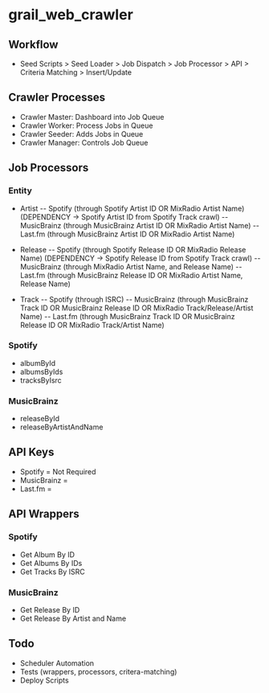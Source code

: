 # grail_web_crawler


## Workflow
- Seed Scripts > Seed Loader > Job Dispatch > Job Processor > API > Criteria Matching > Insert/Update


## Crawler Processes
- Crawler Master:  Dashboard into Job Queue
- Crawler Worker:  Process Jobs in Queue
- Crawler Seeder:  Adds Jobs in Queue
- Crawler Manager: Controls Job Queue


## Job Processors

### Entity
- Artist
-- Spotify (through Spotify Artist ID OR MixRadio Artist Name) (DEPENDENCY -> Spotify Artist ID from Spotify Track crawl)
-- MusicBrainz (through MusicBrainz Artist ID OR MixRadio Artist Name)
-- Last.fm (through MusicBrainz Artist ID OR MixRadio Artist Name)

- Release
-- Spotify (through Spotify Release ID OR MixRadio Release Name) (DEPENDENCY -> Spotify Release ID from Spotify Track crawl)
-- MusicBrainz (through MixRadio Artist Name, and Release Name)
-- Last.fm (through MusicBrainz Release ID OR MixRadio Artist Name, Release Name)

- Track
-- Spotify (through ISRC)
-- MusicBrainz (through MusicBrainz Track ID OR MusicBrainz Release ID OR MixRadio Track/Release/Artist Name)
-- Last.fm (through MusicBrainz Track ID OR MusicBrainz Release ID OR MixRadio Track/Artist Name)


### Spotify
- albumById
- albumsByIds
- tracksByIsrc

### MusicBrainz 
- releaseById
- releaseByArtistAndName

## API Keys
- Spotify = Not Required
- MusicBrainz = 
- Last.fm = 

## API Wrappers

### Spotify
- Get Album By ID
- Get Albums By IDs
- Get Tracks By ISRC

### MusicBrainz
- Get Release By ID
- Get Release By Artist and Name


## Todo
- Scheduler Automation
- Tests (wrappers, processors, critera-matching)
- Deploy Scripts